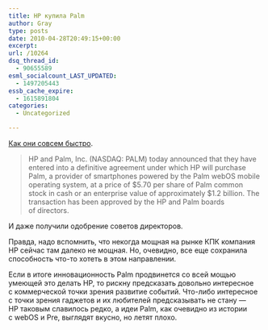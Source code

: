 ```yaml
---
title: HP купила Palm
author: Gray
type: posts
date: 2010-04-28T20:49:15+00:00
excerpt:
url: /10264
dsq_thread_id:
  - 90655589
esml_socialcount_LAST_UPDATED:
  - 1497205443
essb_cache_expire:
  - 1615891804
categories:
  - Uncategorized

---
```








<a href="http://www.hp.com/hpinfo/newsroom/press/2010/100428xa.html" target="_blank">Как они совсем быстро</a>.

> HP&nbsp;and Palm, Inc. (NASDAQ: PALM) today announced that they have entered into a&nbsp;definitive agreement under which HP&nbsp;will purchase Palm, a&nbsp;provider of&nbsp;smartphones powered by&nbsp;the Palm webOS mobile operating system, at&nbsp;a&nbsp;price of&nbsp;$5.70 per share of&nbsp;Palm common stock in&nbsp;cash or&nbsp;an&nbsp;enterprise value of&nbsp;approximately $1.2 billion. The transaction has been approved by&nbsp;the HP&nbsp;and Palm boards of&nbsp;directors.

И&nbsp;даже получили одобрение советов директоров.

Правда, надо вспомнить, что некогда мощная на&nbsp;рынке КПК компания HP&nbsp;сейчас там далеко не&nbsp;мощная. Но, очевидно, все еще сохранила способность <nobr>что-то</nobr> хотеть в&nbsp;этом направлении.

Если в&nbsp;итоге инновационность Palm продвинется со&nbsp;всей мощью умеющей это делать HP, то&nbsp;рискну предсказать довольно интересное с&nbsp;коммерческой точки зрения развитие событий. <nobr>Что-либо</nobr> интересное с&nbsp;точки зрения гаджетов и&nbsp;их&nbsp;любителей предсказывать не&nbsp;стану&nbsp;&mdash; HP&nbsp;таковым славилось редко, а&nbsp;идеи Palm, как очевидно из&nbsp;истории с&nbsp;webOS и&nbsp;Pre, выглядят вкусно, но&nbsp;летят плохо.